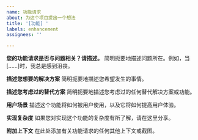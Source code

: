 ```yaml
---
name: 功能请求
about: 为这个项目提出一个想法
title: '[功能] '
labels: enhancement
assignees: ''

---
```


**您的功能请求是否与问题相关？请描述。**
简明扼要地描述问题所在。例如，当[......]时，我总是感到沮丧。

**描述您想要的解决方案**
简明扼要地描述您希望发生的事情。

**描述您考虑过的替代方案**
简明扼要地描述您考虑过的任何替代解决方案或功能。

**用户场景**
描述这个功能将如何被用户使用，以及它将如何提高用户体验。

**实现复杂度**
如果您对实现这个功能的复杂度有所了解，请在这里分享。

**附加上下文**
在此处添加有关功能请求的任何其他上下文或截图。